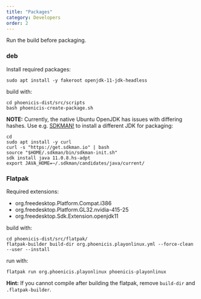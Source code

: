 ```yaml
---
title: "Packages"
category: Developers
order: 2
---
```


Run the build before packaging.

### deb
Install required packages:
```
sudo apt install -y fakeroot openjdk-11-jdk-headless
```

build with:
```
cd phoenicis-dist/src/scripts
bash phoenicis-create-package.sh
```

**NOTE:** Currently, the native Ubuntu OpenJDK has issues with differing hashes. Use e.g. [SDKMAN!](https://sdkman.io/) to install a different JDK for packaging:
```
cd
sudo apt install -y curl
curl -s "https://get.sdkman.io" | bash
source "$HOME/.sdkman/bin/sdkman-init.sh"
sdk install java 11.0.8.hs-adpt
export JAVA_HOME=~/.sdkman/candidates/java/current/
```

### Flatpak
Required extensions:
- org.freedesktop.Platform.Compat.i386
- org.freedesktop.Platform.GL32.nvidia-415-25
- org.freedesktop.Sdk.Extension.openjdk11

build with:
```
cd phoenicis-dist/src/flatpak/
flatpak-builder build-dir org.phoenicis.playonlinux.yml --force-clean --user --install
```
run with:
```
flatpak run org.phoenicis.playonlinux phoenicis-playonlinux
```
**Hint:** If you cannot compile after building the flatpak, remove `build-dir` and `.flatpak-builder`.
